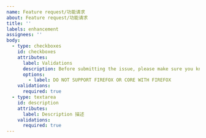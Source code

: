 ```yaml
---
name: Feature request/功能请求
about: Feature request/功能请求
title: ''
labels: enhancement
assignees: ''
body:
  - type: checkboxes
    id: checkboxes
    attributes:
      label: Validations
      description: Before submitting the issue, please make sure you know something about the project.
      options:
        - label: DO NOT SUPPORT FIREFOX OR CORE WITH FIREFOX
    validations:
      required: true 
  - type: textarea
    id: description
    attributes:
      label: Description 描述
    validations:
      required: true
---
```




